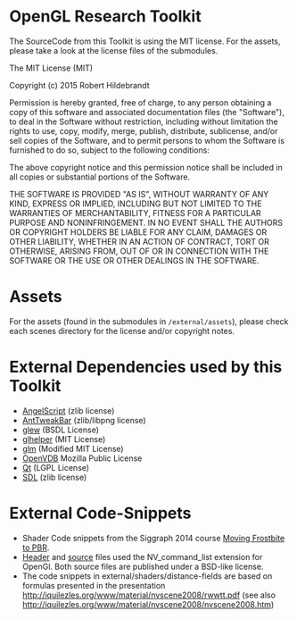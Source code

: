 # OpenGL Research Toolkit

The SourceCode from this Toolkit is using the MIT license.
For the assets, please take a look at the license files of the submodules.

The MIT License (MIT)

Copyright (c) 2015 Robert Hildebrandt

Permission is hereby granted, free of charge, to any person obtaining a copy
of this software and associated documentation files (the "Software"), to deal
in the Software without restriction, including without limitation the rights
to use, copy, modify, merge, publish, distribute, sublicense, and/or sell
copies of the Software, and to permit persons to whom the Software is
furnished to do so, subject to the following conditions:

The above copyright notice and this permission notice shall be included in all
copies or substantial portions of the Software.

THE SOFTWARE IS PROVIDED "AS IS", WITHOUT WARRANTY OF ANY KIND, EXPRESS OR
IMPLIED, INCLUDING BUT NOT LIMITED TO THE WARRANTIES OF MERCHANTABILITY,
FITNESS FOR A PARTICULAR PURPOSE AND NONINFRINGEMENT. IN NO EVENT SHALL THE
AUTHORS OR COPYRIGHT HOLDERS BE LIABLE FOR ANY CLAIM, DAMAGES OR OTHER
LIABILITY, WHETHER IN AN ACTION OF CONTRACT, TORT OR OTHERWISE, ARISING FROM,
OUT OF OR IN CONNECTION WITH THE SOFTWARE OR THE USE OR OTHER DEALINGS IN THE
SOFTWARE.

# Assets

For the assets (found in the submodules in `/external/assets`), please check each scenes directory for the license and/or copyright notes.

# External Dependencies used by this Toolkit

- [AngelScript](http://www.angelcode.com/angelscript/) (zlib license)
- [AntTweakBar](http://anttweakbar.sourceforge.net/doc/tools:anttweakbar) (zlib/libpng license)
- [glew](http://glew.sourceforge.net/) (BSDL License)
- [glhelper](https://github.com/Wumpf/glhelper) (MIT License)
- [glm](glm.g-truc.net) (Modified MIT License)
- [OpenVDB](http://www.openvdb.org/) Mozilla Public License
- [Qt](http://www.qt.io/) (LGPL License)
- [SDL](http://libsdl.org) (zlib license)

# External Code-Snippets

- Shader Code snippets from the Siggraph 2014 course [Moving Frostbite to PBR](http://www.frostbite.com/2014/11/moving-frostbite-to-pbr/).
- [Header](https://github.com/nvpro-samples/gl_cadscene_rendertechniques/blob/b47350a949e94dce368f14e968faa1672ef6ac42/nvcommandlist.h) and [source](https://github.com/nvpro-samples/gl_cadscene_rendertechniques/blob/b47350a949e94dce368f14e968faa1672ef6ac42/nvcommandlist.cpp) files used the NV_command_list extension for OpenGl. Both source files are published under a BSD-like license.
- The code snippets in external/shaders/distance-fields are based on formulas presented in the presentation http://iquilezles.org/www/material/nvscene2008/rwwtt.pdf (see also http://iquilezles.org/www/material/nvscene2008/nvscene2008.htm)
